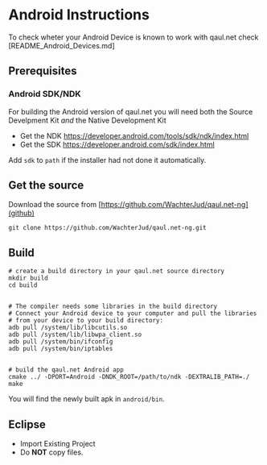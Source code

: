 Android Instructions
====================

To check wheter your Android Device is known to work with qaul.net check 
[README_Android_Devices.md]


Prerequisites
-------------

### Android SDK/NDK

For building the Android version of qaul.net you will need both the Source
Develpment Kit *and* the Native Development Kit

* Get the NDK https://developer.android.com/tools/sdk/ndk/index.html
* Get the SDK https://developer.android.com/sdk/index.html

Add `sdk` to `path` if the installer had not done it automatically.


Get the source
--------------

Download the source from [https://github.com/WachterJud/qaul.net-ng](github)

	git clone https://github.com/WachterJud/qaul.net-ng.git



Build
-----

	# create a build directory in your qaul.net source directory
	mkdir build
	cd build


	# The compiler needs some libraries in the build directory
	# Connect your Android device to your computer and pull the libraries
	# from your device to your build directory:
	adb pull /system/lib/libcutils.so
	adb pull /system/lib/libwpa_client.so
	adb pull /system/bin/ifconfig
	adb pull /system/bin/iptables


	# build the qaul.net Android app
	cmake ../ -DPORT=Android -DNDK_ROOT=/path/to/ndk -DEXTRALIB_PATH=./
	make


You will find the newly built apk in `android/bin`.


Eclipse
-------

- Import Existing Project
- Do **NOT** copy files.

